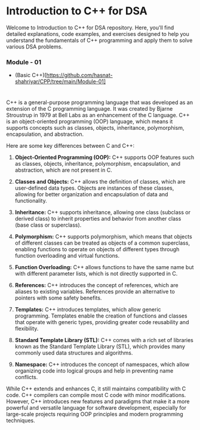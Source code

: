 # Introduction to C++ for DSA

Welcome to Introduction to C++ for DSA repository. Here, you'll find detailed explanations, code examples, and exercises designed to help you understand the fundamentals of C++ programming and apply them to solve various DSA problems.

### Module - 01

- (Basic C++)[https://github.com/hasnat-shahriyar/CPP/tree/main/Module-01]

#

C++ is a general-purpose programming language that was developed as an extension of the C programming language. It was created by Bjarne Stroustrup in 1979 at Bell Labs as an enhancement of the C language. C++ is an object-oriented programming (OOP) language, which means it supports concepts such as classes, objects, inheritance, polymorphism, encapsulation, and abstraction.

Here are some key differences between C and C++:

1. **Object-Oriented Programming (OOP):** C++ supports OOP features such as classes, objects, inheritance, polymorphism, encapsulation, and abstraction, which are not present in C.

2. **Classes and Objects:** C++ allows the definition of classes, which are user-defined data types. Objects are instances of these classes, allowing for better organization and encapsulation of data and functionality.

3. **Inheritance:** C++ supports inheritance, allowing one class (subclass or derived class) to inherit properties and behavior from another class (base class or superclass).

4. **Polymorphism:** C++ supports polymorphism, which means that objects of different classes can be treated as objects of a common superclass, enabling functions to operate on objects of different types through function overloading and virtual functions.

5. **Function Overloading:** C++ allows functions to have the same name but with different parameter lists, which is not directly supported in C.

6. **References:** C++ introduces the concept of references, which are aliases to existing variables. References provide an alternative to pointers with some safety benefits.

7. **Templates:** C++ introduces templates, which allow generic programming. Templates enable the creation of functions and classes that operate with generic types, providing greater code reusability and flexibility.

8. **Standard Template Library (STL):** C++ comes with a rich set of libraries known as the Standard Template Library (STL), which provides many commonly used data structures and algorithms.

9. **Namespace:** C++ introduces the concept of namespaces, which allow organizing code into logical groups and help in preventing name conflicts.

While C++ extends and enhances C, it still maintains compatibility with C code. C++ compilers can compile most C code with minor modifications. However, C++ introduces new features and paradigms that make it a more powerful and versatile language for software development, especially for large-scale projects requiring OOP principles and modern programming techniques.
